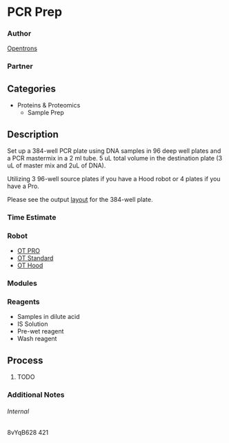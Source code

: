 # PCR Prep

### Author
[Opentrons](http://www.opentrons.com/)

### Partner


## Categories
* Proteins & Proteomics
	* Sample Prep


## Description
Set up a 384-well PCR plate using DNA samples in 96 deep well plates and a PCR mastermix in a 2 ml tube.
5 uL total volume in the destination plate (3 uL of master mix and 2uL of DNA).

Utilizing 3 96-well source plates if you have a Hood robot or 4 plates if you have a Pro.

Please see the output [layout](https://s3.amazonaws.com/opentrons-protocol-library-website/custom-README-images/PCR_Prep_Multiple_Plates-mapping.png) for the 384-well plate.


### Time Estimate

### Robot
* [OT PRO](https://opentrons.com/ot-one-pro)
* [OT Standard](https://opentrons.com/ot-one-standard)
* [OT Hood](http://opentrons.com/robots/ot-one-s-hood)

### Modules


### Reagents
* Samples in dilute acid
* IS Solution
* Pre-wet reagent
* Wash reagent

## Process
1. TODO

### Additional Notes


###### Internal
8vYqB628
421
